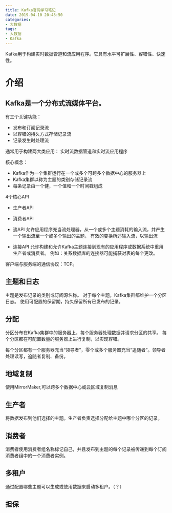 ```yaml
---
title: Kafka官网学习笔记
date: 2019-04-10 20:43:50
categories:
- 大数据
tags:
- 大数据
- Kafka
---
```


Kafka用于构建实时数据管道和流应用程序。它具有水平可扩展性、容错性、快速性。

# 介绍

## Kafka是一个分布式流媒体平台。
有三个关键功能：
* 发布和订阅记录流
* 以容错的持久方式存储记录流
* 记录发生时处理流

通常用于构建两大类应用：
实时流数据管道和实时流应用程序

核心概念：

* Kafka作为一个集群运行在一个或多个可跨多个数据中心的服务器上
* Kafka集群以称为主题的类别存储记录流
* 每条记录由一个健，一个值和一个时间戳组成

4个核心API

* 生产者API

* 消费者API

* 流API
    允许应用程序充当流处理器，从一个或多个主题消耗的输入流，并产生一个输出流至一个或多个输出的主题，
    有效的变换所述输入流，以输出流
    
* 连接API
    允许构建和允许Kafka主题连接到现有的应用程序或数据系统中重用生产者或消费者。
    例如：关系数据库的连接器可能捕获对表的每个更改。
    
 客户端与服务端的通信协议：TCP。
 
 ## 主题和日志
 
 主题是发布记录的类别或订阅源名称。
 对于每个主题，Kafka集群都维护一个分区日志。
 使用可配置的保留期，持久保留所有已发布的记录。
 
 ## 分配
 
 分区分布在Kafka集群中的服务器上，每个服务器处理数据并请求分区的共享。
 每个分区都在可配置数量的服务器上进行复制，以实现容错。
 
 每个分区都有一个服务器充当“领导者”，零个或多个服务器充当“追随者”。领导者处理读写，追随者复制、备份。
 
 ## 地域复制
 使用MirrorMaker,可以跨多个数据中心或云区域复制消息
 
 ## 生产者
 将数据发布到他们选择的主题。生产者负责选择分配给主题中哪个分区的记录。
 
 ## 消费者
 消费者使用消费者组名称标记自己，并且发布到主题的每个记录被传递到每个订阅消费者组中的一个消费者实例。
 
 ## 多租户
 通过配置哪些主题可以生成或使用数据来启动多租户。（？）
 
 ## 担保
 
 ## 
 
  
 
 
 



